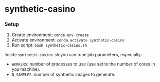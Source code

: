 # synthetic-casino

### Setup
1. Create environment: `conda env create`
2. Activate environment: `conda activate synthetic-casino`
3. Run script: `bash synthetic-casino.sh`

Inside `synthetic-casino.sh` you can tune job parameters, especially:
* `WORKERS`: number of processes to use (use set to the number of cores in you machine).
* `N_SAMPLES`: number of synthetic images to generate.